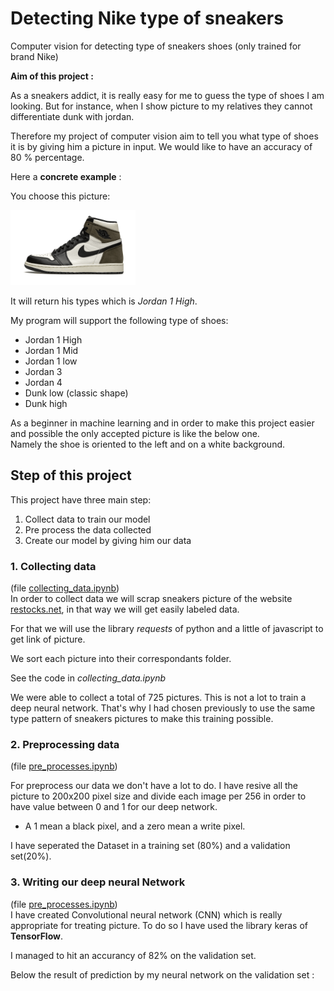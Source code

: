 # Detecting Nike type of sneakers 

Computer vision for detecting type of sneakers shoes (only trained for brand Nike)




**Aim of this project :**

As a sneakers addict, it is really easy for me to guess the type of shoes I am looking.
But for instance, when I show picture to my relatives they cannot differentiate dunk with jordan.
  
Therefore my project of computer vision aim to tell you what type of shoes it is by giving him a picture in input. We would like to have an accuracy of 80 % percentage.

Here a **concrete example** :  

You choose this picture:

<img src="https://github.com/axelooc59/Detecting-type-of-sneakers-shoes/blob/main/mocha.png" alt="drawing" width="200"/>

It will return his types which is *Jordan 1 High*.

My program will support the following type of shoes:
* Jordan 1 High
* Jordan 1 Mid
* Jordan 1 low
* Jordan 3
* Jordan 4
* Dunk low (classic shape)
* Dunk high

As a beginner in machine learning and in order to make this project easier and possible the only accepted picture is like the below one.   
Namely the shoe is oriented to the left and on a white background.

## Step of this project 
This project have three main step:
1. Collect data to train our model
2. Pre process the data collected
3. Create our model by giving him our data


### 1. Collecting data 
(file [collecting_data.ipynb](https://github.com/axelooc59/Detecting-type-of-sneakers-shoes-by-ML-/blob/master/CV_SNKRS/collecting_data.ipynb))  
In order to collect data we will scrap sneakers picture of the website [restocks.net](https://restocks.net), in that way we will get easily labeled data.
  
For that we will use the library *requests* of python and a little of javascript to get link of picture.

We sort each picture into their correspondants folder.

See the code in *collecting_data.ipynb*

We were able to collect a total of 725 pictures. This is not a lot to train a deep neural network. That's why I had chosen previously to use the same type pattern of sneakers pictures to make this training possible.

### 2. Preprocessing data 
(file [pre_processes.ipynb](https://github.com/axelooc59/Detecting-type-of-sneakers-shoes-by-ML-/blob/master/CV_SNKRS/pre_procceses.ipynb))  

For preprocess our data we don't have a lot to do. I have resive all the picture to 200x200 pixel size and divide each image per 256 in order to have value between 0 and 1 for our deep network.  
+ A 1 mean a black pixel, and a zero mean a write pixel.

I have seperated the Dataset in a training set (80%) and a validation set(20%).

### 3. Writing our deep neural Network
(file [pre_processes.ipynb](https://github.com/axelooc59/Detecting-type-of-sneakers-shoes-by-ML-/blob/master/CV_SNKRS/pre_procceses.ipynb))  
I have created Convolutional neural network (CNN) which is really appropriate for treating picture.
To do so I have used the library keras of **TensorFlow**.

I managed to hit an accurancy of 82% on the validation set.

Below the result of prediction by my neural network on the validation set :  







